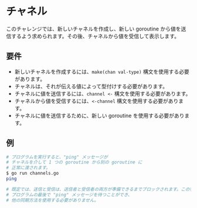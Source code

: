 # チャネル

このチャレンジでは、新しいチャネルを作成し、新しい goroutine から値を送信するよう求められます。その後、チャネルから値を受信して表示します。

## 要件

- 新しいチャネルを作成するには、`make(chan val-type)` 構文を使用する必要があります。
- チャネルは、それが伝える値によって型付けする必要があります。
- チャネルに値を送信するには、`channel <-` 構文を使用する必要があります。
- チャネルから値を受信するには、`<-channel` 構文を使用する必要があります。
- チャネルに値を送信するために、新しい goroutine を使用する必要があります。

## 例

```sh
# プログラムを実行すると、"ping" メッセージが
# チャネルを介して 1 つの goroutine から別の goroutine に
# 正常に渡されます。
$ go run channels.go
ping

# 既定では、送信と受信は、送信者と受信者の両方が準備できるまでブロックされます。この特性により、
# プログラムの最後で "ping" メッセージを待つことができ、
# 他の同期方法を使用する必要がありません。
```
